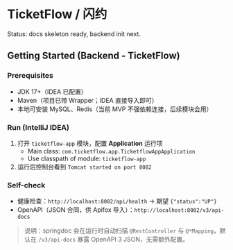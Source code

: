 # TicketFlow / 闪约
Status: docs skeleton ready, backend init next.
## Getting Started (Backend - TicketFlow)

### Prerequisites
- JDK 17+（IDEA 已配置）
- Maven（项目已带 Wrapper；IDEA 直接导入即可）
- 本地可安装 MySQL、Redis（当前 MVP 不强依赖连接，后续模块会用）

### Run (IntelliJ IDEA)
1. 打开 `ticketflow-app` 模块，配置 **Application** 运行项  
   - Main class: `com.ticketflow.app.TicketflowAppApplication`  
   - Use classpath of module: `ticketflow-app`
2. 运行后控制台看到 `Tomcat started on port 8082`

### Self-check
- 健康检查：`http://localhost:8082/api/health` → 期望 `{"status":"UP"}`
- OpenAPI（JSON 合同，供 Apifox 导入）：`http://localhost:8082/v3/api-docs`

> 说明：springdoc 会在运行时自动扫描 `@RestController` 与 `@*Mapping`，默认在 `/v3/api-docs` 暴露 OpenAPI 3 JSON，无需额外配置。
